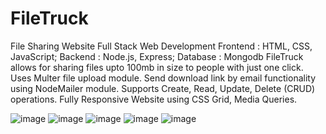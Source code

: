 # FileTruck
File Sharing Website
Full Stack Web Development
Frontend : HTML, CSS, JavaScript; Backend : Node.js, Express; Database : Mongodb
FileTruck allows for sharing files upto 100mb in size to people with just one click.
Uses Multer file upload module.
Send download link by email functionality using NodeMailer module.
Supports Create, Read, Update, Delete (CRUD) operations.
Fully Responsive Website using CSS Grid, Media Queries.

![image](https://user-images.githubusercontent.com/64136587/170576449-3d9392f4-507b-4a28-ac9c-f91f1eb3094e.png)
![image](https://user-images.githubusercontent.com/64136587/170576496-72841f75-aaff-41db-9075-4880ecedf02c.png)
![image](https://user-images.githubusercontent.com/64136587/170576515-bb816ed2-6c50-4ecc-9423-d1f56d52c65a.png)
![image](https://user-images.githubusercontent.com/64136587/170576550-53485c94-7b06-439b-ba65-db510f769406.png)
![image](https://user-images.githubusercontent.com/64136587/170576573-65e8722e-4be7-4a4f-897e-61989f301360.png)
